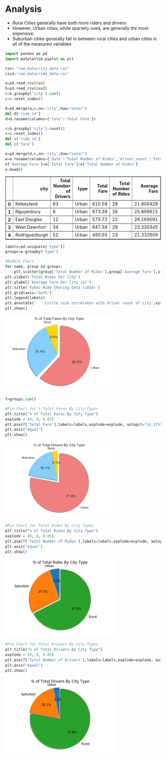 
# Analysis

* Rural Cities generally have both more riders and drivers
* However, Urban cities, while sparsely used, are generally the most expensive.
* Suburban cities generally fall in between rural cities and urban cities in all of the measured variables




```python
import pandas as pd
import matplotlib.pyplot as plt
```


```python
csv= "raw_data/city_data.csv"
csv2='raw_data/ride_data.csv'
```


```python
a=pd.read_csv(csv)
b=pd.read_csv(csv2)
c=b.groupby('city').sum()
c=c.reset_index()
```


```python
d=pd.merge(a,c,on='city',how="outer")
del d['ride_id']
d=d.rename(columns={'fare':'Total Fare'})
```


```python
c=b.groupby('city').count()
c=c.reset_index()
del c['ride_id']
del c['fare']
```


```python
e=pd.merge(d,c,on='city',how="outer")
e=e.rename(columns={'date':'Total Number of Rides','driver_count':'Total Number of Drivers'})
e['Average Fare']=e['Total Fare']/e['Total Number of Rides']
e.head()
```




<div>
<style>
    .dataframe thead tr:only-child th {
        text-align: right;
    }

    .dataframe thead th {
        text-align: left;
    }

    .dataframe tbody tr th {
        vertical-align: top;
    }
</style>
<table border="1" class="dataframe">
  <thead>
    <tr style="text-align: right;">
      <th></th>
      <th>city</th>
      <th>Total Number of Drivers</th>
      <th>type</th>
      <th>Total Fare</th>
      <th>Total Number of Rides</th>
      <th>Average Fare</th>
    </tr>
  </thead>
  <tbody>
    <tr>
      <th>0</th>
      <td>Kelseyland</td>
      <td>63</td>
      <td>Urban</td>
      <td>610.58</td>
      <td>28</td>
      <td>21.806429</td>
    </tr>
    <tr>
      <th>1</th>
      <td>Nguyenbury</td>
      <td>8</td>
      <td>Urban</td>
      <td>673.39</td>
      <td>26</td>
      <td>25.899615</td>
    </tr>
    <tr>
      <th>2</th>
      <td>East Douglas</td>
      <td>12</td>
      <td>Urban</td>
      <td>575.72</td>
      <td>22</td>
      <td>26.169091</td>
    </tr>
    <tr>
      <th>3</th>
      <td>West Dawnfurt</td>
      <td>34</td>
      <td>Urban</td>
      <td>647.58</td>
      <td>29</td>
      <td>22.330345</td>
    </tr>
    <tr>
      <th>4</th>
      <td>Rodriguezburgh</td>
      <td>52</td>
      <td>Urban</td>
      <td>490.65</td>
      <td>23</td>
      <td>21.332609</td>
    </tr>
  </tbody>
</table>
</div>




```python
labels=pd.unique(e['type'])
groups=e.groupby('type')
```


```python
#Bubble Chart
for name, group in groups:
    plt.scatter(group['Total Number of Rides'],group['Average Fare'],s=5*group['Total Number of Drivers'],alpha=0.5)
plt.xlabel('Total Rides Per City')
plt.ylabel('Average Fare Per City ($)')
plt.title('Pyber Ride Sharing Data (2016)')
plt.grid(axis='both')
plt.legend(labels)
plt.annotate('    Circle size correlates with driver count of city',xy=(36,40))
plt.show()
```


![png](output_8_0.png)



```python
f=groups.sum()
```


```python
#Pie Chart for % Total Fares By City Types
plt.title("% of Total Fares By City Type")
explode = (0, 0, 0.05)
plt.pie(f['Total Fare'],labels=labels,explode=explode, autopct="%1.1f%%",shadow=True,startangle=90)
plt.axis("equal")
plt.show()
```


![png](output_10_0.png)



```python
#Pie Chart for Total Rides By City Types
plt.title("% of Total Rides By City Type")
explode = (0, 0, 0.05)
plt.pie(f['Total Number of Rides'],labels=labels,explode=explode, autopct="%1.1f%%",shadow=True,startangle=90)
plt.axis("equal")
plt.show()
```


![png](output_11_0.png)



```python
#Pie Chart for Total Drivers By City Types
plt.title("% of Total Drivers By City Type")
explode = (0, 0, 0.05)
plt.pie(f['Total Number of Drivers'],labels=labels,explode=explode, autopct="%1.1f%%",shadow=True,startangle=90)
plt.axis("equal")
plt.show()
```


![png](output_12_0.png)

